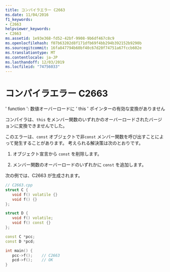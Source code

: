 ```yaml
---
title: コンパイラエラー C2663
ms.date: 11/04/2016
f1_keywords:
- C2663
helpviewer_keywords:
- C2663
ms.assetid: 1e93e368-fd52-42bf-9908-9b6df467c8c9
ms.openlocfilehash: f07b63202d8f171dfb69f4bb294b392152b9290b
ms.sourcegitcommit: 16fa847794b60bf40c67d20f74751a67fccb602e
ms.translationtype: MT
ms.contentlocale: ja-JP
ms.lasthandoff: 12/03/2019
ms.locfileid: "74756033"
---
```

# <a name="compiler-error-c2663"></a>コンパイラエラー C2663

' function ': 数値オーバーロードに ' this ' ポインターの有効な変換がありません

コンパイラは、`this` をメンバー関数のいずれかのオーバーロードされたバージョンに変換できませんでした。

このエラーは、`const` オブジェクトで非`const` メンバー関数を呼び出すことによって発生することがあります。  考えられる解決策は次のとおりです。

1. オブジェクト宣言から `const` を削除します。

1. メンバー関数のオーバーロードのいずれかに `const` を追加します。

次の例では、C2663 が生成されます。

```cpp
// C2663.cpp
struct C {
   void f() volatile {}
   void f() {}
};

struct D {
   void f() volatile;
   void f() const {}
};

const C *pcc;
const D *pcd;

int main() {
   pcc->f();    // C2663
   pcd->f();    // OK
}
```
